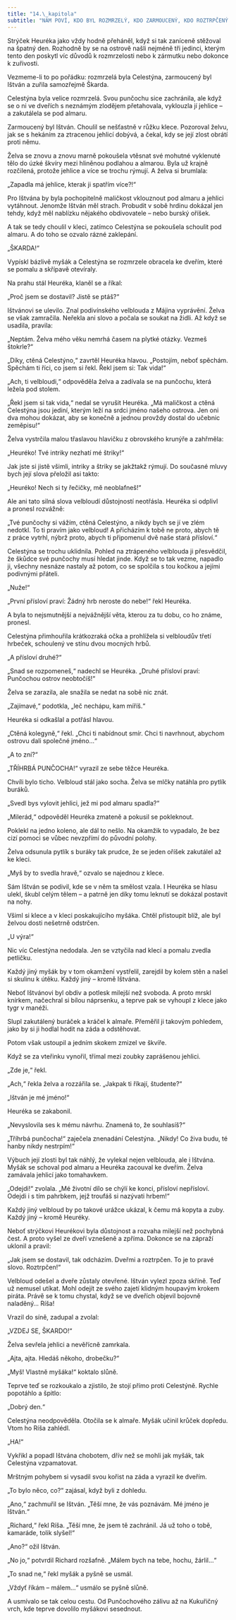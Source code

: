 ```yaml
---
title: "14.\_kapitola"
subtitle: "NÁM POVÍ, KDO BYL ROZMRZELÝ, KDO ZARMOUCENÝ, KDO ROZTRPČENÝ A\_KDO SE PYŠNĚ USMÍVAL"
---
```


Strýček Heuréka jako vždy hodně přeháněl, když si tak zaníceně stěžoval na špatný den. Rozhodně by se na ostrově našli nejméně tři jedinci, kterým tento den poskytl víc důvodů k rozmrzelosti nebo k zármutku nebo dokonce k zuřivosti.

Vezmeme-li to po pořádku: rozmrzelá byla Celestýna, zarmoucený byl Ištván a zuřila samozřejmě Škarda.

Celestýna byla velice rozmrzelá. Svou punčochu sice zachránila, ale když se o ni ve dveřích s neznámým zlodějem přetahovala, vyklouzla jí jehlice – a zakutálela se pod almaru.

Zarmoucený byl Ištván. Choulil se nešťastně v růžku klece. Pozoroval želvu, jak se s hekáním za ztracenou jehlicí dobývá, a čekal, kdy se její zlost obrátí proti němu.

Želva se znovu a znovu marně pokoušela vtěsnat své mohutné vyklenuté tělo do úzké škvíry mezi hliněnou podlahou a almarou. Byla už krajně rozčilená, protože jehlice a více se trochu rýmují. A želva si brumlala:

„Zapadla má jehlice, kterak ji spatřím více?!“

Pro Ištvána by byla pochopitelně maličkost vklouznout pod almaru a jehlici vytáhnout. Jenomže Ištván měl strach. Probudit v sobě hrdinu dokázal jen tehdy, když měl nablízku nějakého obdivovatele – nebo burský oříšek.

A tak se tedy choulil v kleci, zatímco Celestýna se pokoušela schoulit pod almaru. A do toho se ozvalo rázné zaklepání.

„ŠKARDA!“

Vypískl bázlivě myšák a Celestýna se rozmrzele obracela ke dveřím, které se pomalu a skřípavě otevíraly.

Na prahu stál Heuréka, klaněl se a říkal:

„Proč jsem se dostavil? Jistě se ptáš?“

Ištvánovi se ulevilo. Znal podivínského velblouda z Májina vyprávění. Želva se však zamračila. Neřekla ani slovo a počala se soukat na židli. Až když se usadila, pravila:

„Neptám. Želva mého věku nemrhá časem na plytké otázky. Vezmeš štokrle?“

„Díky, ctěná Celestýno,“ zavrtěl Heuréka hlavou. „Postojím, neboť spěchám. Spěchám ti říci, co jsem si řekl. Řekl jsem si: Tak vida!“

„Ach, ti velbloudi,“ odpověděla želva a zadívala se na punčochu, která ležela pod stolem.

„Řekl jsem si tak vida,“ nedal se vyrušit Heuréka. „Má maličkost a ctěná Celestýna jsou jediní, kterým leží na srdci jméno našeho ostrova. Jen oni dva mohou dokázat, aby se konečně a jednou provždy dostal do učebnic zeměpisu!“

Želva vystrčila malou třaslavou hlavičku z obrovského krunýře a zahřměla:

„Heuréko! Tvé intriky nezhatí mé štriky!“

Jak jste si jistě všimli, intriky a štriky se jakžtakž rýmují. Do současné mluvy bych její slova přeložil asi takto:

„Heuréko! Nech si ty řečičky, mě neoblafneš!“

Ale ani tato silná slova velbloudí důstojností neotřásla. Heuréka si odplivl a pronesl rozvážně:

„Tvé punčochy si vážím, ctěná Celestýno, a nikdy bych se jí ve zlém nedotkl. To ti pravím jako velbloud! A přicházím k tobě ne proto, abych tě z práce vytrhl, nýbrž proto, abych ti připomenul dvě naše stará přísloví.“

Celestýna se trochu uklidnila. Pohled na ztrápeného velblouda ji přesvědčil, že škůdce své punčochy musí hledat jinde. Když se to tak vezme, napadlo ji, všechny nesnáze nastaly až potom, co se spolčila s tou kočkou a jejími podivnými přáteli.

„Nuže!“

„První přísloví praví: Žádný hrb neroste do nebe!“ řekl Heuréka.

A byla to nejsmutnější a nejvážnější věta, kterou za tu dobu, co ho známe, pronesl.

Celestýna přimhouřila krátkozraká očka a prohlížela si velbloudův třetí hrbeček, schoulený ve stínu dvou mocných hrbů.

„A přísloví druhé?“

„Snad se rozpomeneš,“ nadechl se Heuréka. „Druhé přísloví praví: Punčochou ostrov neobtočíš!“

Želva se zarazila, ale snažila se nedat na sobě nic znát.

„Zajímavé,“ podotkla, „leč nechápu, kam míříš.“

Heuréka si odkašlal a potřásl hlavou.

„Ctěná kolegyně,“ řekl. „Chci ti nabídnout smír. Chci ti navrhnout, abychom ostrovu dali společné jméno…“

„A to zní?“

„TŘÍHRBÁ PUNČOCHA!“ vyrazil ze sebe těžce Heuréka.

Chvíli bylo ticho. Velbloud stál jako socha. Želva se mlčky natáhla pro pytlík buráků.

„Svedl bys vylovit jehlici, jež mi pod almaru spadla?“

„Milerád,“ odpověděl Heuréka zmateně a pokusil se pokleknout.

Poklekl na jedno koleno, ale dál to nešlo. Na okamžik to vypadalo, že bez cizí pomoci se vůbec nevzpřímí do původní polohy.

Želva odsunula pytlík s buráky tak prudce, že se jeden oříšek zakutálel až ke kleci.

„Myš by to svedla hravě,“ ozvalo se najednou z klece.

Sám Ištván se podivil, kde se v něm ta smělost vzala. I Heuréka se hlasu ulekl, škubl celým tělem – a patrně jen díky tomu leknutí se dokázal postavit na nohy.

Všiml si klece a v kleci poskakujícího myšáka. Chtěl přistoupit blíž, ale byl želvou dosti nešetrně odstrčen.

„U výra!“

Nic víc Celestýna nedodala. Jen se vztyčila nad klecí a pomalu zvedla petličku.

Každý jiný myšák by v tom okamžení vystřelil, zarejdil by kolem stěn a našel si skulinu k útěku. Každý jiný – kromě Ištvána.

Neboť Ištvánovi byl obdiv a potlesk milejší než svoboda. A proto mrskl knírkem, načechral si bílou náprsenku, a teprve pak se vyhoupl z klece jako tygr v manéži.

Slupl zakutálený buráček a kráčel k almaře. Přeměřil ji takovým pohledem, jako by si ji hodlal hodit na záda a odstěhovat.

Potom však ustoupil a jedním skokem zmizel ve škvíře.

Když se za vteřinku vynořil, třímal mezi zoubky zaprášenou jehlici.

„Zde je,“ řekl.

„Ach,“ řekla želva a rozzářila se. „Jakpak ti říkají, študente?“

„Ištván je mé jméno!“

Heuréka se zakabonil.

„Nevyslovila ses k mému návrhu. Znamená to, že souhlasíš?“

„Tříhrbá punčocha!“ zaječela znenadání Celestýna. „Nikdy! Co živa budu, té hanby nikdy nestrpím!“

Výbuch její zlosti byl tak náhlý, že vylekal nejen velblouda, ale i Ištvána. Myšák se schoval pod almaru a Heuréka zacouval ke dveřím. Želva zamávala jehlicí jako tomahavkem.

„Odejdi!“ zvolala. „Mé životní dílo se chýlí ke konci, přísloví nepřísloví. Odejdi i s tím pahrbkem, jejž troufáš si nazývati hrbem!“

Každý jiný velbloud by po takové urážce ukázal, k čemu má kopyta a zuby. Každý jiný – kromě Heuréky.

Neboť strýčkovi Heurékovi byla důstojnost a rozvaha milejší než pochybná čest. A proto vyšel ze dveří vznešeně a zpříma. Dokonce se na zápraží uklonil a pravil:

„Jak jsem se dostavil, tak odcházím. Dveřmi a roztrpčen. To je to pravé slovo. Roztrpčen!“

Velbloud odešel a dveře zůstaly otevřené. Ištván vylezl zpoza skříně. Teď už nemusel utíkat. Mohl odejít ze svého zajetí klidným houpavým krokem piráta. Právě se k tomu chystal, když se ve dveřích objevil bojovně naladěný… Ríša!

Vrazil do síně, zadupal a zvolal:

„VZDEJ SE, ŠKARDO!“

Želva sevřela jehlici a nevěřícně zamrkala.

„Ajta, ajta. Hledáš někoho, drobečku?“

„Myš! Vlastně myšáka!“ koktalo slůně.

Teprve teď se rozkoukalo a zjistilo, že stojí přímo proti Celestýně. Rychle popotáhlo a špitlo:

„Dobrý den.“

Celestýna neodpověděla. Otočila se k almaře. Myšák učinil krůček dopředu. Vtom ho Ríša zahlédl.

„HA!“

Vykřikl a popadl Ištvána chobotem, dřív než se mohli jak myšák, tak Celestýna vzpamatovat.

Mrštným pohybem si vysadil svou kořist na záda a vyrazil ke dveřím.

„To bylo něco, co?“ zajásal, když byli z dohledu.

„Ano,“ zachmuřil se Ištván. „Těší mne, že vás poznávám. Mé jméno je Ištván.“

„Richard,“ řekl Ríša. „Těší mne, že jsem tě zachránil. Já už toho o tobě, kamaráde, tolik slyšel!“

„Ano?“ ožil Ištván.

„No jo,“ potvrdil Richard rozšafně. „Málem bych na tebe, hochu, žárlil…“

„To snad ne,“ řekl myšák a pyšně se usmál.

„Vždyť říkám – málem…“ usmálo se pyšně slůně.

A usmívalo se tak celou cestu. Od Punčochového zálivu až na Kukuřičný vrch, kde teprve dovolilo myšákovi sesednout.
